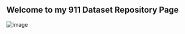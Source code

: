 ## Welcome to my 911 Dataset Repository Page 
![image]("https://github.com/everythingProgrammer/911Dataset-AbhinavRana.github.io/blob/master/Calls_Month.png")
